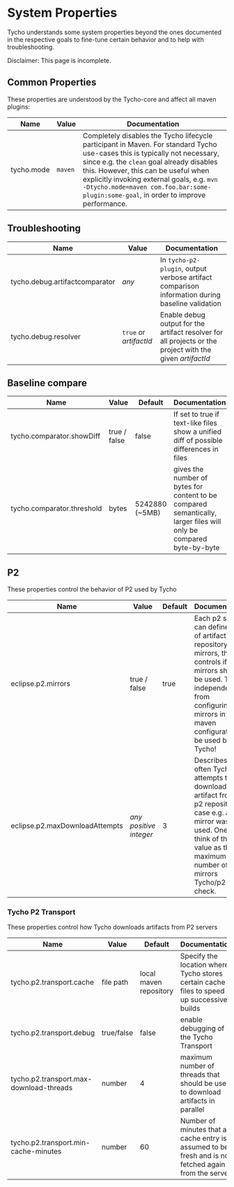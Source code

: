 # System Properties

Tycho understands some system properties beyond the ones documented in the respective goals to fine-tune certain behavior and to help with troubleshooting.

Disclaimer: This page is incomplete.


## Common Properties

These properties are understood by the Tycho-core and affect all maven plugins:

Name | Value | Documentation
--- | --- | ---
tycho.mode | `maven` | Completely disables the Tycho lifecycle participant in Maven. For standard Tycho use-cases this is typically not necessary, since e.g. the `clean` goal already disables this. However, this can be useful when explicitly invoking external goals, e.g. `mvn -Dtycho.mode=maven com.foo.bar:some-plugin:some-goal`, in order to improve performance.

## Troubleshooting

Name | Value | Documentation
--- | --- | ---
tycho.debug.artifactcomparator | _any_ | In `tycho-p2-plugin`, output verbose artifact comparison information during baseline validation
tycho.debug.resolver | `true` or _artifactId_ | Enable debug output for the artifact resolver for all projects or the project with the given _artifactId_

## Baseline compare

Name | Value | Default | Documentation
--- | --- | --- | ---
tycho.comparator.showDiff | true / false | false | If set to true if text-like files show a unified diff of possible differences in files
tycho.comparator.threshold | bytes | 5242880 (~5MB) | gives the number of bytes for content to be compared semantically, larger files will only be compared byte-by-byte

## P2

These properties control the behavior of P2 used by Tycho

Name | Value | Default | Documentation
--- | --- | --- | ---
eclipse.p2.mirrors | true / false | true | Each p2 site can define a list of artifact repository mirrors, this controls if P2 mirrors should be used. This is independent from configuring mirrors in the maven configuration to be used by Tycho!
eclipse.p2.maxDownloadAttempts | _any positive integer_ | 3 | Describes how often Tycho attempts to re-download an artifact from a p2 repository in case e.g. a bad mirror was used. One can think of this value as the maximum number of mirrors Tycho/p2 will check. 

### Tycho P2 Transport

These properties control how Tycho downloads artifacts from P2 servers

Name | Value | Default | Documentation
--- | --- | --- | ---
tycho.p2.transport.cache | file path | local maven repository | Specify the location where Tycho stores certain cache files to speed up successive builds
tycho.p2.transport.debug | true/false | false | enable debugging of the Tycho Transport
tycho.p2.transport.max-download-threads | number | 4 | maximum number of threads that should be used to download artifacts in parallel
tycho.p2.transport.min-cache-minutes | number | 60 | Number of minutes that a cache entry is assumed to be fresh and is not fetched again from the server
